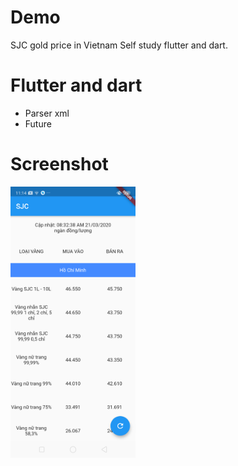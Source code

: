 # Demo 
SJC gold price in Vietnam 
Self study flutter and dart.

# Flutter and dart 
- Parser xml 
- Future

# Screenshot 

<img src= "https://github.com/ttpho/sjc/blob/master/screenshot/Screenshot_2020-03-22-11-14-31-83_4799bb59ddf60e7acdb3010b03fcce1a.png" width = 200 />

